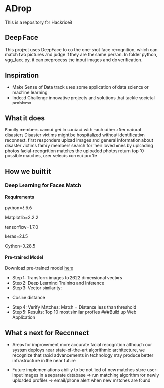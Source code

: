 # ADrop
This is a repository for Hackrice8

## Deep Face
This project uses DeepFace to do the one-shot face recognition, which can match two pictures and judge if they are the same person. 
In folder python, vgg_face.py, it can preprocess the input images and do verification.



## Inspiration
* Make Sense of Data track
uses some application of data science or machine learning
* Indeed Challenge
innovative projects and solutions that tackle societal problems

## What it does
Family members cannot get in contact with each other after natural disasters
Disaster victims might be hospitalized without identification
reconnect. 
first responders upload images and general information about disaster victims
family members search for their loved ones by uploading photos
facial-recognition matches the uploaded photos
return top 10 possible matches, user selects correct profile

## How we built it
### Deep Learning for Faces Match
#### Requirements
python=3.6.6

Matplotlib=2.2.2

tensorflow=1.7.0

keras=2.1.5

Cython=0.28.5
#### Pre-trained Model
Download pre-trained model [here](https://drive.google.com/file/d/1CPSeum3HpopfomUEK1gybeuIVoeJT_Eo/view)
* Step 1: 
Transform images to 
2622 dimensional 
vectors
* Step 2: 
Deep Learning
Training and 
Inference
* Step 3: 
Vector similarity:
- Cosine distance
* Step 4: 
Verify Matches:
Match = Distance less than threshold
* Step 5: 
Results:
Top 10 most similar 
profiles
###Build up Web Application


## What's next for Reconnect
* Areas for improvement
more accurate facial recognition
although our system deploys near state-of-the-art algorithmic architecture, we recognize that rapid advancements in technology may produce better infrastructure in the near future

* Future implementations
ability to be notified of new matches
store user-input images in a separate database ⇒ run matching algorithm for newly uploaded profiles ⇒ email/phone alert when new matches are found


